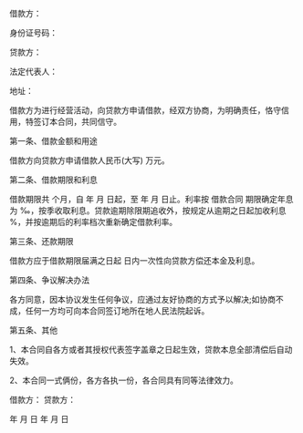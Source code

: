 
 


借款方：


身份证号码：


贷款方：


法定代表人：


地址：


借款方为进行经营活动，向贷款方申请借款，经双方协商，为明确责任，恪守信用，特签订本合同，共同信守。


第一条、借款金额和用途


借款方向贷款方申请借款人民币(大写)                     万元。


第二条、借款期限和利息


借款期限共      个月，自     年     月    日起，至      年    月    日止。利率按
借款合同
期限确定年息为   ‰，按季收取利息。贷款逾期除限期追收外，按规定从逾期之日起加收利息   %，并按逾期后的利率档次重新确定借款利率。


第三条、还款期限


借款方应于借款期限届满之日起     日内一次性向贷款方偿还本金及利息。


第四条、争议解决办法


各方同意，因本协议发生任何争议，应通过友好协商的方式予以解决;如协商不成，任何一方均可向本合同签订地所在地人民法院起诉。


第五条、其他


1、本合同自各方或者其授权代表签字盖章之日起生效，贷款本息全部清偿后自动失效。


2、本合同一式俩份，各方各执一份，各合同具有同等法律效力。


借款方： 贷款方：


年 月 日 年 月 日
 


 

 
 
 
 
 
  


  
 

  


  


  
 
 
 
 

